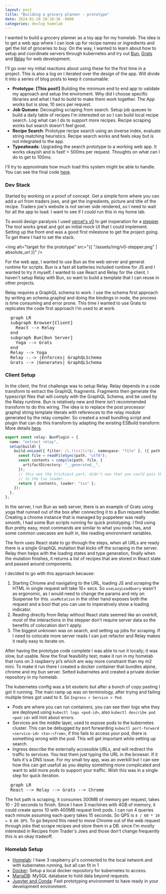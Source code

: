 ```yaml
---
layout: post
title: "Building a grocery planner - prototype"
date: 2024-01-28 20:10:36 -0800
categories: devlog homelab
---
```


I wanted to build a grocery planner as a toy app for my homelab. The idea is to get a web app where I
can look up for recipe names or ingredients and get the list of groceries to buy. On the way,
I wanted to learn about how to setup and coordinate servers through kubernetes and try out [Bun](https://bun.sh/),
[Grats](https://github.com/captbaritone/grats) and [Relay](https://github.com/facebook/relay) for web development.

I'll go over my initial reactions about using these for the first time in a project. This is also a log on I iterated
over the design of the app. Will divide it into a series of blog posts to keep it consumable:

- **Prototype**: **[This post!]** Building the minimum end to end app to validate my approach and setup the enviroment. Why did
  I choose specific libraries and what I had to build to make them work together. The App works but is slow, 10 secs per request.
- **Job Queues**: Decoupling scraping from search. Setup job queues to build a daily table of recipes I'm interested on so I can
  build local recipe search. Log what can I do to support more recipes. Recipe scraping works but search doesn't feel good.
- **Recipe Search**: Prototype recipe search using an inverse index, evaluate string matching heuristics. Recipe search works
  and feels okay but is not integrated to the app.
- **Typeaheads**: Upgrading the search prototype to a working web app. It works okayish and is fast! < 500ms per request. Thoughts
  on what can I do to get to 100ms.

I'll try to approximate how much load this system might be able to handle. You can see the final code [here](https://github.com/qsiandre/meal-plan).

### Dev Stack

Started by working on a proof of concept. Get a simple form where you can add a url from traders joes,
and get the ingredients, picture and title of the recipe. Traders joe's website is not server side rendered, so I need to wait
for all the app to load. I want to see if I could run this in my home lab.

To avoid design paralysis I used [vercel's v0](https://v0.dev/) to get insperation for a [stepper](https://v0.dev/t/InwFUEm1kD8).
The tool works great and got an initial mock UI that I could implement. Setting up the front end was a good first milestone to get the project going. To get there I had to set the stack.

<img alt="target for the prototype" src="{{ "/assets/img/v0-stepper.png"  | absolute_url }}" />

For the web app, I wanted to use Bun as the web server and general runtime for scripts. Bun is a fast all batteries included runtime for JS
and I wanted to try it myself. I wanted to use React and Relay for the client. I haven't setup Relay with Bun, so want to build a template
that I can reuse in other projects.

Relay requires a GraphQL schema to work. I use the schema first approach by writing an schema.graphql and doing the bindings in node,
the process is time consuming and error prone. This time I wanted to use Grats to replicates the code first approach I'm used to at work.

<pre class="mermaid">
  graph LR
  subgraph Browser[Client]
    React --> Relay
  end
  subgraph Bun[Bun Server]
    Yoga --> Grats
  end
  Relay --> Yoga 
  Relay -.-> |Enforces| GraphQLSchema
  Grats --> |Generates| GraphQLSchema
</pre>

### Client Setup

In the client, the first challenge was to setup Relay. Relay depends in a code transform to extract the GraphQL fragments. Fragments then
generate the typescript files that will comply with the GraphQL Schema, and be used by the Relay runtime. Bun is relatively new and there isn’t recommended transform to do this wiring. The idea is to replace the post processor graphql string template literals with references to the relay module generated by the relay compiler. So created a small bundling script and plugin that can do this transform by adapting the
existing ESBuild transform. More details [here](https://github.com/qsiandre/meal-plan/blob/main/plugins/relayPlugin.ts).

```typescript
export const relay: BunPlugin = {
  name: "extract relay",
  setup(build) {
    build.onLoad({ filter: /\.(tsx|ts)$/, namespace: "file" }, ({ path }) => {
      const file = readFileSync(path, "utf8");
      const contents = compile(path, file, {
        artifactDirectory: "__generated__",
      });
      // this was the trickiest part, didn't now that you could pass the content
      // to the tsx loader...
      return { contents, loader: "tsx" };
    });
  },
};
```

In the server, I run Bun as web server, there is an example of Grats using yoga that runned out of the box after connecting it to a Bun request handler.
Creating a chrome instance that is managed by puppeteer was really smooth, I had some Bun scripts running for quick prototyping. I find using Bun pretty
easy, most commands are similar to what you node has, and some common usecases are built in, like reading environment variables.

The form uses React state to go through the steps, when all URLs are ready there is a single GraphQL mutation that
kicks off the scraping in the server. Relay then helps with the loading states and type generation, finally when the
mutation finishes, it returns a list of recipes that are stored in React state and passed around components.

I decided to go with this approach because:

1. Starting Chrome and navigating to the URL, loading JS and scraping the HTML in single request will take 10+ secs. So `useLazyLoadQuery`
   wasn't as ergonomic, as I would need to change the params and rely on Suspense for this. `useMutation` in the other hand exposes both the
   request and a bool that you can use to imperatively show a loading indicator.
2. Reading directly from Relay without React state seemed like an overkill, most of the interactions in the stepper don't require server
   data so the benefits of colocation don't apply.
3. The biggest unknown was on search, and setting up jobs for scraping. If I need to colocate more server reads I can just refactor and Relay
   makes it really easy to iterate on.

After having the prototype code complete I was able to run it locally; it was slow, but usable. Now the final
feasibility test; make it run in my homelab that runs on 3 raspberry pi’s which are way more constraint than my m2 mini.
To make it run there I created a docker container that bundles alpine, chrome and my bun server.
Setted kubernetes and created a private docker repository in my homelab.

The kubernetes config was a bit esoteric but after a bunch of copy pasting I got it running. The main ramp up was on terminology, after
trying and failing multiple times got used to it. So `Ingress > Service > Pod`.

- Pods are where you can run containers, you can see their logs whe they are deployed using `kubectl logs <pod-id>`, also `kubectl describe pod <pod-id>`
  will hint about errors.
- Services are the middle layer, used to expose pods to the kubernetes cluster. This can be debugged by port forwarding `kubectl port-forward <service-id> <to>:<from>`, if this fails
  to access your pod, there is something wrong with the pod. This will get important while setting up search.
- Ingress describe the externally accessible URLs, and will redirect the traffic to services. You test them just typing the URL in the browser. If it fails it's a DNS issue.
  For my small toy app, was an overkill but I can see how this can get usefull as you deploy something more complicated and want to add more pods to support your traffic. Wish this was
  in a single step for quick iteration.

<pre class="mermaid">
  graph LR
  React --> Relay --> Grats --> Chrome
</pre>

The hot path is scraping, it consumes 300MB of memory per request, takes 10 - 20 seconds to finish. Since I have 3 machines with 4GB of memory, it could create aprox 10 with
400MB request limit pods. I can run 4 queries each minute assuming each query takes 15 seconds. So QPS is `4 / 60 * 10 = 0.66 QPS`. To go beyond this need to move Chrome out
of the web request through jobs that scrape recipes and store them in a DB. since I'm mostly interested in Recipes from Trader's Joes and those don't change frequently this is an okay tradeoff.

### Homelab Setup

- [Homelab](https://rpi4cluster.com): I have 3 raspberry pi's connected to the local network and with kubernetes running, but all can fit in 1
- [Docker](https://rpi4cluster.com): Setup a local docker repository for kubernetes to access.
- [MariaDB](https://pimylifeup.com/raspberry-pi-mysql/): MySQL database to hold data beyond requests.
- [Jupyter and Conda](https://medium.com/@nrk25693/how-to-add-your-conda-environment-to-your-jupyter-notebook-in-just-4-steps-abeab8b8d084): Fast prototyping environment to have ready in your development environment.

<script type="module">
  import mermaid from 'https://cdn.jsdelivr.net/npm/mermaid@10/dist/mermaid.esm.min.mjs';
  mermaid.initialize({ startOnLoad: true });
</script>
